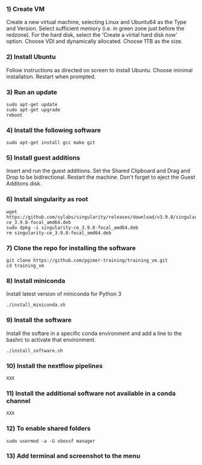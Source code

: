 ### 1) Create VM

<p>Create a new virtual machine, selecting Linux and Ubuntu64 as the Type and Version. Select sufficient memory (i.e. in green zone just before the redzone). For the hard disk, select the 'Create a virtial hard disk now' option. Choose VDI and dynamically allocated. Choose 1TB as the size.</p>

### 2) Install Ubuntu

<p>Follow instructions as directed on screen to install Ubuntu. Choose minimal installation. Restart when prompted.</p>

### 3) Run an update

    sudo apt-get update
    sudo apt-get upgrade
    reboot

### 4) Install the following software

    sudo apt-get install gcc make git

### 5) Install guest additions
<p>Insert and run the guest additions. Set the Shared Clipboard and Drag and Drop to be bidirectional. Restart the machine. Don't forget to eject the Guest Additons disk.</p>

### 6) Install singularity as root

    wget https://github.com/sylabs/singularity/releases/download/v3.9.8/singularity-ce_3.9.8-focal_amd64.deb
    sudo dpkg -i singularity-ce_3.9.8-focal_amd64.deb
    rm singularity-ce_3.9.8-focal_amd64.deb

### 7) Clone the repo for installing the software

    git clone https://github.com/pgimer-training/training_vm.git
    cd training_vm

### 8) Install miniconda

<p>Install latest version of miniconda for Python 3</p> 

    ./install_miniconda.sh
    
### 9) Install the software

<p>Install the softare in a specific conda environment and add a line to the bashrc to activate that environment.</p>

    ./install_software.sh

### 10) Install the nextflow pipelines

    XXX    
    
### 11) Install the additional software not available in a conda channel

    XXX
    
### 12) To enable shared folders

    sudo usermod -a -G vboxsf manager
  
### 13) Add terminal and screenshot to the menu
